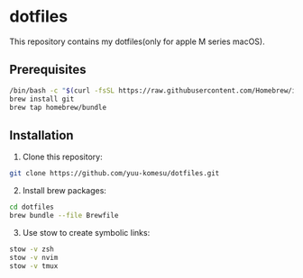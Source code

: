 # dotfiles

This repository contains my dotfiles(only for apple M series macOS).

## Prerequisites
```bash
/bin/bash -c "$(curl -fsSL https://raw.githubusercontent.com/Homebrew/install/HEAD/install.sh)"
brew install git
brew tap homebrew/bundle
```




## Installation

1. Clone this repository:
```bash
git clone https://github.com/yuu-komesu/dotfiles.git
```

2. Install brew packages:
```bash
cd dotfiles
brew bundle --file Brewfile
```

3. Use stow to create symbolic links:
```bash
stow -v zsh
stow -v nvim
stow -v tmux
```
